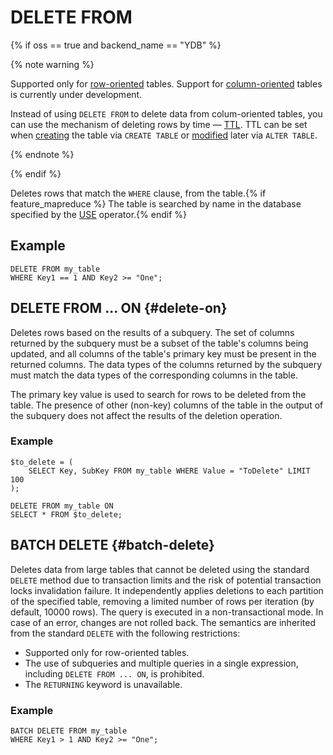 # DELETE FROM

{% if oss == true and backend_name == "YDB" %}

{% note warning %}

Supported only for [row-oriented](../../../concepts/datamodel/table.md#row-oriented-tables) tables. Support for [column-oriented](../../../concepts/datamodel/table.md#column-oriented-tables) tables is currently under development.

Instead of using `DELETE FROM` to delete data from colum-oriented tables, you can use the mechanism of deleting rows by time — [TTL](../../../concepts/ttl.md). TTL can be set when [creating](create_table/index.md) the table via `CREATE TABLE` or [modified](alter_table/index.md) later via `ALTER TABLE`.

{% endnote %}

{% endif %}

Deletes rows that match the `WHERE` clause, from the table.{% if feature_mapreduce %}  The table is searched by name in the database specified by the [USE](use.md) operator.{% endif %}

## Example

```yql
DELETE FROM my_table
WHERE Key1 == 1 AND Key2 >= "One";
```

## DELETE FROM ... ON {#delete-on}

Deletes rows based on the results of a subquery. The set of columns returned by the subquery must be a subset of the table's columns being updated, and all columns of the table's primary key must be present in the returned columns. The data types of the columns returned by the subquery must match the data types of the corresponding columns in the table.

The primary key value is used to search for rows to be deleted from the table. The presence of other (non-key) columns of the table in the output of the subquery does not affect the results of the deletion operation.

### Example

```yql
$to_delete = (
    SELECT Key, SubKey FROM my_table WHERE Value = "ToDelete" LIMIT 100
);

DELETE FROM my_table ON
SELECT * FROM $to_delete;
```

## BATCH DELETE {#batch-delete}

Deletes data from large tables that cannot be deleted using the standard `DELETE` method due to transaction limits and the risk of potential transaction locks invalidation failure. It independently applies deletions to each partition of the specified table, removing a limited number of rows per iteration (by default, 10000 rows). The query is executed in a non-transactional mode. In case of an error, changes are not rolled back. The semantics are inherited from the standard `DELETE` with the following restrictions:

* Supported only for row-oriented tables.
* The use of subqueries and multiple queries in a single expression, including `DELETE FROM ... ON`, is prohibited.
* The `RETURNING` keyword is unavailable.

### Example

```yql
BATCH DELETE FROM my_table
WHERE Key1 > 1 AND Key2 >= "One";
```
